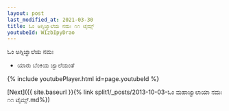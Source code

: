 ```yaml
---
layout: post
last_modified_at: 2021-03-30
title: ಓಂ ಅಗ್ನಿಜ್ವಾಲೆಯ ನಮಃ ೧೧ ಟೈಮ್ಸ್
youtubeId: WIzbIpyDrao
---
```

 
 
 ಓಂ ಅಗ್ನಿಜ್ವಾಲೆಯ ನಮಃ  
 
 -  ಯಾರು ಬೆಂಕಿಯ ಜ್ವಾಲೆಯಂತೆ 
 
  
 
  
 
 
 
 
 
 


{% include youtubePlayer.html id=page.youtubeId %}
 
[Next]({{ site.baseurl }}{% link  split1/_posts/2013-10-03-ಓಂ ಮಹಾಜ್ವಾಲಾಯಾ ನಮಃ ೧೧ ಟೈಮ್ಸ್.md%})
 
